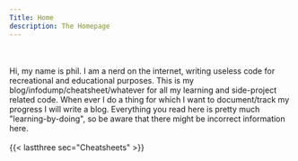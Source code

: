 ```yaml
---
Title: Home
description: The Homepage
---
```


\
\
Hi, my name is phil. I am a nerd on the internet, writing useless code for recreational and educational purposes.
This is my blog/infodump/cheatsheet/whatever for all my learning and side-project related code. When ever I do a thing for which I want to document/track my progress I will write a blog.
Everything you read here is pretty much "learning-by-doing", so be aware that there might be incorrect information here.
\
\
{{< lastthree sec="Cheatsheets" >}}
